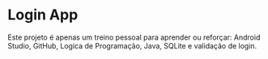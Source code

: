 # Login App

Este projeto é apenas um treino pessoal para aprender ou reforçar: Android Studio, GitHub, Logica de Programação, Java, SQLite e validação de login.
